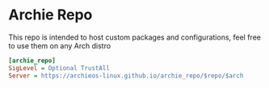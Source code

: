 # Archie Repo
This repo is intended to host custom packages and configurations, feel free to use them on any Arch distro


``` ini
[archie_repo]
SigLevel = Optional TrustAll
Server = https://archieos-linux.github.io/archie_repo/$repo/$arch
```
